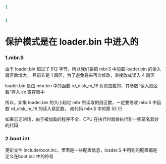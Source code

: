 ```sh
{


}
```
# 保护模式是在 loader.bin 中进入的

### 1.mbr.S

由于 loader.bin 超过了 512 字节，所以我们要把 mbr.S 中加载 loader.bin 的读入扇区数增大，
目前它是 1 扇区，为了避免将来再次修改，直接改成读入 4 扇区

loader.bin 是由 mbr.bin 中的函数 rd_disk_m_16 负责加载的，其参数“读入扇区数”存入 cx 寄存器中

所以，如果 loader.bin 的大小超过 mbr 所读取的扇区数，一定要修改 mbr.S 中函数 rd_disk_m_16 的读入扇区数，
如代码 mbr.S 中的第 52 行

如果忘记的话，由于被加载的程序不全，CPU 在执行时就会执行到一些莫名其妙的代码

### 2.boot.int

更新文件 include/boot.inc，里面是一些配置信息，loader.S 中用到的配置都是定义在boot.inc 中的符号